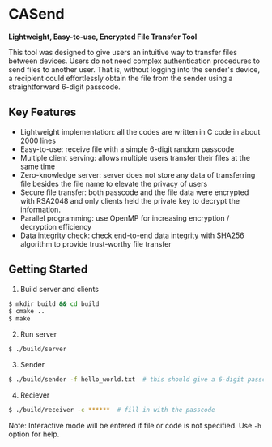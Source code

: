 # CASend
**Lightweight, Easy-to-use, Encrypted File Transfer Tool**

This tool was designed to give users an intuitive way to transfer files between devices. Users do not need complex authentication procedures to send files to another user. That is, without logging into the sender's device, a recipient could effortlessly obtain the file from the sender using a straightforward 6-digit passcode.

## Key Features
-	Lightweight implementation: all the codes are written in C code in about 2000 lines
-	Easy-to-use: receive file with a simple 6-digit random passcode
-	Multiple client serving: allows multiple users transfer their files at the same time
-	Zero-knowledge server: server does not store any data of transferring file besides the file name to elevate the privacy of users
-	Secure file transfer: both passcode and the file data were encrypted with RSA2048 and only clients held the private key to decrypt the information.
-	Parallel programming: use OpenMP for increasing encryption / decryption efficiency
-	Data integrity check: check end-to-end data integrity with SHA256 algorithm to provide trust-worthy file transfer

## Getting Started
1. Build server and clients
```bash
$ mkdir build && cd build
$ cmake ..
$ make
```
2. Run server
```bash
$ ./build/server
```
3. Sender
```bash
$ ./build/sender -f hello_world.txt  # this should give a 6-digit passcode
```
4. Reciever
```bash
$ ./build/receiver -c ******  # fill in with the passcode
```
Note: Interactive mode will be entered if file or code is not specified. Use `-h` option for help.
